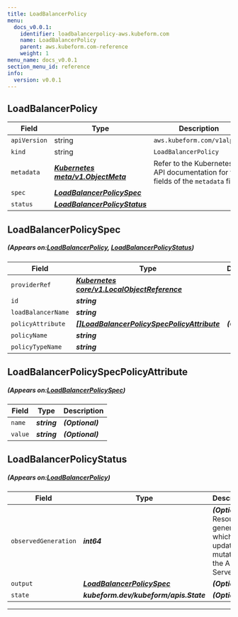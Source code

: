 ```yaml
---
title: LoadBalancerPolicy
menu:
  docs_v0.0.1:
    identifier: loadbalancerpolicy-aws.kubeform.com
    name: LoadBalancerPolicy
    parent: aws.kubeform.com-reference
    weight: 1
menu_name: docs_v0.0.1
section_menu_id: reference
info:
  version: v0.0.1
---
```


## LoadBalancerPolicy
| Field | Type | Description |
| ------ | ----- | ----------- |
| `apiVersion` | string | `aws.kubeform.com/v1alpha1` |
|    `kind` | string | `LoadBalancerPolicy` |
| `metadata` | ***[Kubernetes meta/v1.ObjectMeta](https://kubernetes.io/docs/reference/generated/kubernetes-api/v1.13/#objectmeta-v1-meta)***|Refer to the Kubernetes API documentation for the fields of the `metadata` field.|
| `spec` | ***[LoadBalancerPolicySpec](#LoadBalancerPolicySpec)***||
| `status` | ***[LoadBalancerPolicyStatus](#LoadBalancerPolicyStatus)***||
## LoadBalancerPolicySpec
##### (Appears on:[LoadBalancerPolicy](#LoadBalancerPolicy), [LoadBalancerPolicyStatus](#LoadBalancerPolicyStatus))
| Field | Type | Description |
| ------ | ----- | ----------- |
| `providerRef` | ***[Kubernetes core/v1.LocalObjectReference](https://kubernetes.io/docs/reference/generated/kubernetes-api/v1.13/#localobjectreference-v1-core)***||
| `id` | ***string***||
| `loadBalancerName` | ***string***||
| `policyAttribute` | ***[[]LoadBalancerPolicySpecPolicyAttribute](#LoadBalancerPolicySpecPolicyAttribute)***| ***(Optional)*** |
| `policyName` | ***string***||
| `policyTypeName` | ***string***||
## LoadBalancerPolicySpecPolicyAttribute
##### (Appears on:[LoadBalancerPolicySpec](#LoadBalancerPolicySpec))
| Field | Type | Description |
| ------ | ----- | ----------- |
| `name` | ***string***| ***(Optional)*** |
| `value` | ***string***| ***(Optional)*** |
## LoadBalancerPolicyStatus
##### (Appears on:[LoadBalancerPolicy](#LoadBalancerPolicy))
| Field | Type | Description |
| ------ | ----- | ----------- |
| `observedGeneration` | ***int64***| ***(Optional)*** Resource generation, which is updated on mutation by the API Server.|
| `output` | ***[LoadBalancerPolicySpec](#LoadBalancerPolicySpec)***| ***(Optional)*** |
| `state` | ***kubeform.dev/kubeform/apis.State***| ***(Optional)*** |
---

